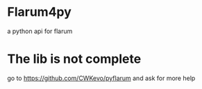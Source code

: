 # Flarum4py
a python api for flarum

# The lib is not complete
go to https://github.com/CWKevo/pyflarum and ask for more help
